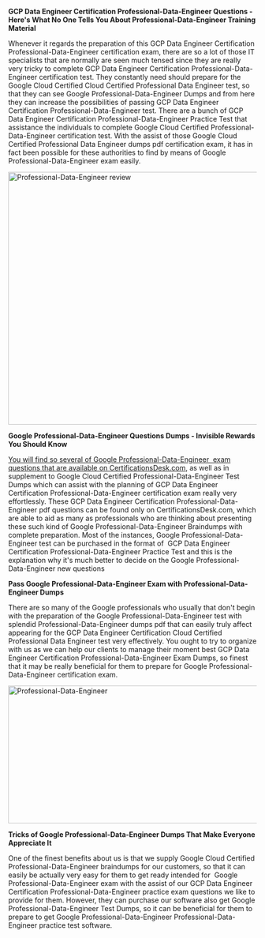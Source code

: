 <p><strong>GCP Data Engineer Certification Professional-Data-Engineer Questions - Here&#39;s What No One Tells You About Professional-Data-Engineer Training Material</strong></p>

<p>Whenever it regards the preparation of this GCP Data Engineer Certification Professional-Data-Engineer certification exam, there are so a lot of&nbsp;those IT specialists that are normally are seen much tensed since they are really very tricky to complete GCP Data Engineer Certification Professional-Data-Engineer certification test. They constantly need should prepare for the Google Cloud Certified Cloud Certified Professional Data Engineer test, so that they can see Google Professional-Data-Engineer Dumps and from here they can increase the possibilities of passing GCP Data Engineer Certification Professional-Data-Engineer test. There are a bunch of GCP Data Engineer Certification Professional-Data-Engineer Practice Test that assistance the individuals to complete Google Cloud Certified Professional-Data-Engineer certification test. With the assist of those Google Cloud Certified Professional Data Engineer dumps pdf certification exam, it has in fact been possible for these authorities to find by means of Google Professional-Data-Engineer exam easily.</p>

<p><img alt="Professional-Data-Engineer review" src="http://i.imgur.com/ukvIBZU.jpg" style="height:512px; width:734px" /></p>

<p><strong>Google Professional-Data-Engineer Questions Dumps - Invisible Rewards You Should Know</strong></p>

<p><a href="https://www.certificationsdesk.com/google/real-Professional-Data-Engineer-exam-questions.html">You will find so several of Google Professional-Data-Engineer &nbsp;exam questions that are available on CertificationsDesk.com</a>, as well as in supplement to Google Cloud Certified Professional-Data-Engineer Test Dumps which can assist with the planning of GCP Data Engineer Certification Professional-Data-Engineer certification exam really very effortlessly. These GCP Data Engineer Certification Professional-Data-Engineer pdf questions can be found only on CertificationsDesk.com, which are able to aid as many as professionals who are thinking about presenting these such kind of&nbsp;Google Professional-Data-Engineer Braindumps with complete preparation. Most of the instances, Google Professional-Data-Engineer test can be purchased in the format of &nbsp;GCP Data Engineer Certification Professional-Data-Engineer Practice Test and this is the explanation why it&#39;s much better to decide on the Google Professional-Data-Engineer new questions</p>

<p><strong>Pass Google Professional-Data-Engineer Exam with Professional-Data-Engineer Dumps</strong></p>

<p>There are so many of the Google professionals who usually that don&#39;t begin with the preparation of the Google Professional-Data-Engineer test with splendid Professional-Data-Engineer dumps pdf that can easily truly affect appearing for the GCP Data Engineer Certification Cloud Certified Professional Data Engineer test very effectively. You ought to try to organize with us as we can help our clients to manage their moment best GCP Data Engineer Certification Professional-Data-Engineer Exam Dumps, so finest that it may be really beneficial for them to prepare for Google Professional-Data-Engineer certification exam.</p>

<p><a href="https://www.certificationsdesk.com/google/real-Professional-Data-Engineer-exam-questions.html"><img alt="Professional-Data-Engineer" src="http://i.imgur.com/0KJYDG5.jpg" style="height:279px; width:713px" /></a></p>

<p><strong>Tricks of Google Professional-Data-Engineer Dumps That Make Everyone Appreciate It&nbsp;&nbsp; &nbsp;</strong></p>

<p>One of the finest benefits about us is that we supply Google Cloud Certified Professional-Data-Engineer braindumps for our customers, so that it can easily be actually very easy for them to get ready intended for &nbsp;Google Professional-Data-Engineer exam with the assist of our GCP Data Engineer Certification Professional-Data-Engineer practice exam questions we like to provide for them. However, they can purchase our software also get Google Professional-Data-Engineer Test Dumps, so it can be beneficial for them to prepare to get Google Professional-Data-Engineer Professional-Data-Engineer practice test software.</p>

